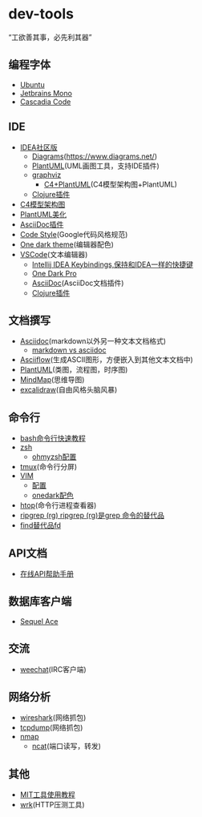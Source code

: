 # dev-tools

“工欲善其事，必先利其器”

## 编程字体

- [Ubuntu](https://design.ubuntu.com/font/)
- [Jetbrains Mono](https://www.jetbrains.com/lp/mono/)
- [Cascadia Code](https://github.com/microsoft/cascadia-code)

## IDE

- [IDEA社区版](https://www.jetbrains.com/idea/download)
  - [Diagrams](https://plugins.jetbrains.com/plugin/15635-diagrams-net-integration)(https://www.diagrams.net/)
  - [PlantUML](https://plantuml.com/zh/download)(UML画图工具，支持IDE插件)
  - [graphviz](http://www.graphviz.org/)
	- [C4+PlantUML](https://github.com/plantuml-stdlib/C4-PlantUML)(C4模型架构图+PlantUML)
  - [Clojure插件](https://github.com/cursive-ide/cursive)
 - [C4模型架构图](https://c4model.com)
 - [PlantUML美化](https://github.com/xuanye/plantuml-style-c4)
  - [AsciiDoc插件](https://plugins.jetbrains.com/plugin/7391-asciidoc)
  - [Code Style](https://github.com/google/styleguide.git)(Google代码风格规范)
  - [One dark theme](https://plugins.jetbrains.com/plugin/11938-one-dark-theme)(编辑器配色)
- [VSCode](https://code.visualstudio.com/)(文本编辑器)
  - [Intellij IDEA Keybindings,保持和IDEA一样的快捷键](https://marketplace.visualstudio.com/items?itemName=k--kato.intellij-idea-keybindings)
  - [One Dark Pro](https://marketplace.visualstudio.com/items?itemName=zhuangtongfa.Material-theme)
  - [AsciiDoc](https://asciidoc.org/)(AsciiDoc文档插件)
  - [Clojure插件](https://marketplace.visualstudio.com/items?itemName=betterthantomorrow.calva)

## 文档撰写

- [Asciidoc](https://asciidoc.org/)(markdown以外另一种文本文档格式)
   - [markdown vs asciidoc](https://docs.asciidoctor.org/asciidoc/latest/asciidoc-vs-markdown/)
- [Asciiflow](https://asciiflow.com/#/)(生成ASCII图形，方便嵌入到其他文本文档中)
- [PlantUML](https://plantuml.com/zh/download)(类图，流程图，时序图)
- [MindMap](https://plantuml.com/zh/mindmap-diagram)(思维导图)
- [excalidraw](https://excalidraw.com)(自由风格头脑风暴)

## 命令行

- [bash命令行快速教程](https://github.com/onceupon/Bash-Oneliner)
- [zsh](https://www.zsh.org/)
  - [ohmyzsh配置](https://github.com/ohmyzsh/ohmyzsh)
- [tmux](https://github.com/tmux/tmux/wiki)(命令行分屏)
- [VIM](https://www.vim.org/)
  - [配置](https://github.com/xiebiao/vimrc)
  - [onedark配色](https://github.com/navarasu/onedark.nvim)
- [htop](https://htop.dev/)(命令行进程查看器)
- [ripgrep (rg) ripgrep (rg)是grep 命令的替代品](https://github.com/BurntSushi/ripgrep)
- [find替代品fd](https://github.com/sharkdp/fd)
  
## API文档

- [在线API帮助手册](https://devdocs.io/)
  
## 数据库客户端

- [Sequel Ace](https://sequel-ace.com/)

## 交流

- [weechat](https://weechat.org/)(IRC客户端)

## 网络分析

- [wireshark](https://www.wireshark.org/#download)(网络抓包)
- [tcpdump](https://www.tcpdump.org/manpages/tcpdump.1.html)(网络抓包)
- [nmap](http://nmap.org)
  - [ncat](https://nmap.org/ncat/guide/index.html)(端口读写，转发)

## 其他

- [MIT工具使用教程](https://missing-semester-cn.github.io/)
- [wrk](https://github.com/wg/wrk)(HTTP压测工具)
